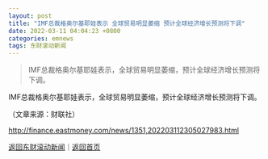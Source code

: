 ```yaml
---
layout: post
title: "IMF总裁格奥尔基耶娃表示 全球贸易明显萎缩 预计全球经济增长预测将下调"
date: 2022-03-11 04:04:23 +0800
categories: emnews
tags: 东财滚动新闻
---
```

> IMF总裁格奥尔基耶娃表示，全球贸易明显萎缩，预计全球经济增长预测将下调。

<p>IMF总裁格奥尔基耶娃表示，全球贸易明显萎缩，预计全球经济增长预测将下调。</p><p class="em_media">（文章来源：财联社）</p>

<http://finance.eastmoney.com/news/1351,202203112305027983.html>

[返回东财滚动新闻](//finews.withounder.com/emnews/)｜[返回首页](//finews.withounder.com/)